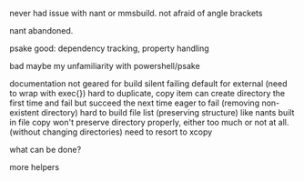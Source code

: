 never had issue with nant or mmsbuild.
not afraid of angle brackets

nant abandoned.

psake
good: dependency tracking, property handling

bad
maybe my unfamiliarity with powershell/psake

documentation
not geared for build
silent failing default for external (need to wrap with exec{})
hard to duplicate, copy item can create directory the first time and fail but succeed the next time
eager to fail (removing non-existent directory)
hard to build file list (preserving structure) like nants
built in file copy won't preserve directory properly, either too much or not at all. (without changing directories)
need to resort to xcopy

what can be done?

more helpers
